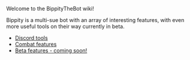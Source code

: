 Welcome to the BippityTheBot wiki!

Bippity is a multi-sue bot with an array of interesting features, with even more useful tools on their way currently in beta.

- [Discord tools](Discord-tools)
- [Combat features](Combat-features)
- [Beta features - coming soon!](Beta-features)
